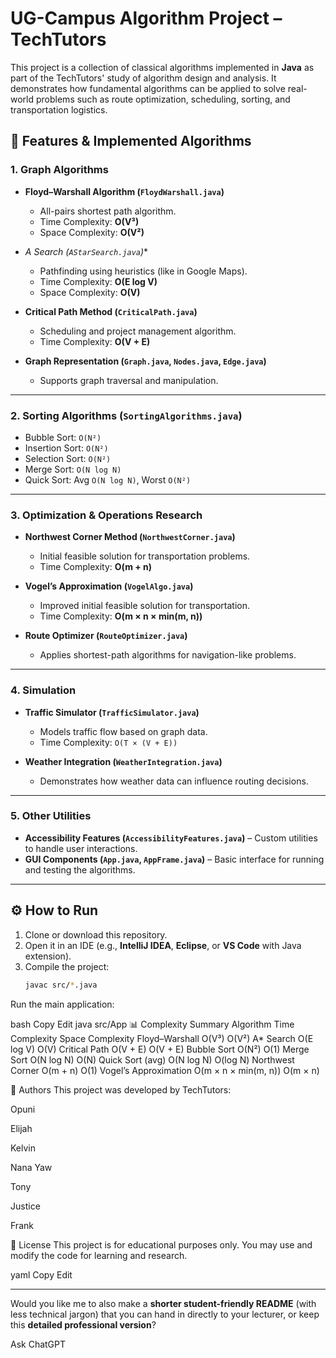 

# UG-Campus Algorithm Project – TechTutors  

This project is a collection of classical algorithms implemented in **Java** as part of the TechTutors' study of algorithm design and analysis. It demonstrates how fundamental algorithms can be applied to solve real-world problems such as route optimization, scheduling, sorting, and transportation logistics.  

## 📌 Features & Implemented Algorithms  

### 1. Graph Algorithms
- **Floyd–Warshall Algorithm (`FloydWarshall.java`)**  
  - All-pairs shortest path algorithm.  
  - Time Complexity: **O(V³)**  
  - Space Complexity: **O(V²)**  

- **A* Search (`AStarSearch.java`)**  
  - Pathfinding using heuristics (like in Google Maps).  
  - Time Complexity: **O(E log V)**  
  - Space Complexity: **O(V)**  

- **Critical Path Method (`CriticalPath.java`)**  
  - Scheduling and project management algorithm.  
  - Time Complexity: **O(V + E)**  

- **Graph Representation (`Graph.java`, `Nodes.java`, `Edge.java`)**  
  - Supports graph traversal and manipulation.  

---

### 2. Sorting Algorithms (`SortingAlgorithms.java`)
- Bubble Sort: `O(N²)`  
- Insertion Sort: `O(N²)`  
- Selection Sort: `O(N²)`  
- Merge Sort: `O(N log N)`  
- Quick Sort: Avg `O(N log N)`, Worst `O(N²)`  

---

### 3. Optimization & Operations Research
- **Northwest Corner Method (`NorthwestCorner.java`)**  
  - Initial feasible solution for transportation problems.  
  - Time Complexity: **O(m + n)**  

- **Vogel’s Approximation (`VogelAlgo.java`)**  
  - Improved initial feasible solution for transportation.  
  - Time Complexity: **O(m × n × min(m, n))**  

- **Route Optimizer (`RouteOptimizer.java`)**  
  - Applies shortest-path algorithms for navigation-like problems.  

---

### 4. Simulation
- **Traffic Simulator (`TrafficSimulator.java`)**  
  - Models traffic flow based on graph data.  
  - Time Complexity: `O(T × (V + E))`  

- **Weather Integration (`WeatherIntegration.java`)**  
  - Demonstrates how weather data can influence routing decisions.  

---

### 5. Other Utilities
- **Accessibility Features (`AccessibilityFeatures.java`)** – Custom utilities to handle user interactions.  
- **GUI Components (`App.java`, `AppFrame.java`)** – Basic interface for running and testing the algorithms.  

---

## ⚙️ How to Run  

1. Clone or download this repository.  
2. Open it in an IDE (e.g., **IntelliJ IDEA**, **Eclipse**, or **VS Code** with Java extension).  
3. Compile the project:  
   ```bash
   javac src/*.java
Run the main application:

bash
Copy
Edit
java src/App
📊 Complexity Summary
Algorithm	Time Complexity	Space Complexity
Floyd–Warshall	O(V³)	O(V²)
A* Search	O(E log V)	O(V)
Critical Path	O(V + E)	O(V + E)
Bubble Sort	O(N²)	O(1)
Merge Sort	O(N log N)	O(N)
Quick Sort (avg)	O(N log N)	O(log N)
Northwest Corner	O(m + n)	O(1)
Vogel’s Approximation	O(m × n × min(m, n))	O(m × n)

👥 Authors
This project was developed by TechTutors:

Opuni

Elijah

Kelvin

Nana Yaw

Tony

Justice

Frank

📖 License
This project is for educational purposes only. You may use and modify the code for learning and research.

yaml
Copy
Edit

---

Would you like me to also make a **shorter student-friendly README** (with less technical jargon) that you can hand in directly to your lecturer, or keep this **detailed professional version**?







Ask ChatGPT

